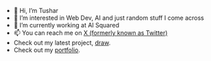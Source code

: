 - 👋 Hi, I’m Tushar
- 👀 I’m interested in Web Dev, AI and just random stuff I come across
- 🌱 I’m currently working at AI Squared
- 📫 You can reach me on <a href="https://twitter.com/macintushar">X (formerly known as Twitter)</a>
- Check out my latest project, <a href="https://draw.macintushar.xyz/">draw</a>.
- Check out my <a href="https://macintushar.xyz/">portfolio</a>.

<!---
macintushar/macintushar is a ✨ special ✨ repository because its `README.md` (this file) appears on your GitHub profile.
You can click the Preview link to take a look at your changes.
--->
